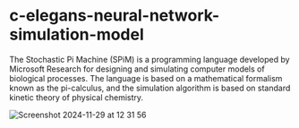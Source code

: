 # c-elegans-neural-network-simulation-model
The Stochastic Pi Machine (SPiM) is a programming language developed by Microsoft Research for designing and simulating computer models of biological processes. The language is based on a mathematical formalism known as the pi-calculus, and the simulation algorithm is based on standard kinetic theory of physical chemistry.

![Screenshot 2024-11-29 at 12 31 56](https://github.com/user-attachments/assets/18b692a4-8fd8-4d41-b392-be9c177f918e)

